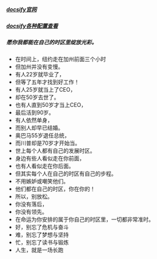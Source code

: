 

##### [docsify官网](https://docsify.js.org/#/zh-cn/) 
##### [docsify各种配置查看](https://segmentfault.com/a/1190000017576714#articleHeader0)
##### 愿你我都能在自己的时区里绽放光彩。
- 在时间上，纽约走在加州前面三个小时
- 但加州并没有变慢。
- 有人22岁就毕业了，
- 但等了五年才找到好工作！
- 有人25岁就当上了CEO，
- 却在50岁去世了。
- 也有人直到50岁才当上CEO，
- 最后活到90岁。
- 有人依然单身，
- 而别人却早已结婚。
- 奥巴马55岁退任总统，
- 而川普却是70岁才开始当。
- 世上每个人都有自己的发展时区。
- 身边有些人看似走在你前面，
- 也有人看似走在你后面。
- 但其实每个人在自己的时区有自己的步程。
- 不用嫉妒或嘲笑他们。
- 他们都在自己的时区，你在你的！
- 所以，别放松。
- 你没有落后，
- 你没有领先。
- 在命运为你安排的属于你自己的时区里，一切都非常准时。
- 好，别忘了危机与奋斗
- 难，别忘了梦想与坚持
- 忙，别忘了读书与锻炼
- 人生，就是一场长跑


